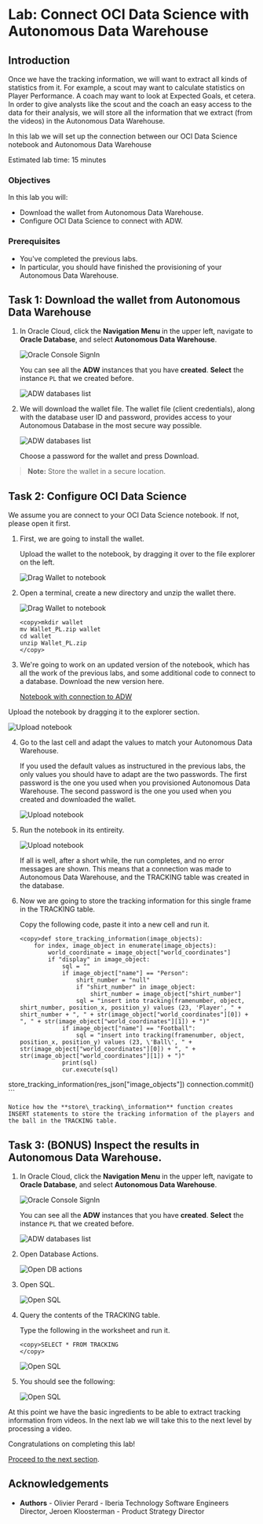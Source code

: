 # Lab: Connect OCI Data Science with Autonomous Data Warehouse

## Introduction

Once we have the tracking information, we will want to extract all kinds of statistics from it. For example, a scout may want to calculate statistics on Player Performance. A coach may want to look at Expected Goals, et cetera. In order to give analysts like the scout and the coach an easy access to the data for their analysis, we will store all the information that we extract (from the videos) in the Autonomous Data Warehouse. 

In this lab we will set up the connection between our OCI Data Science notebook and Autonomous Data Warehouse

Estimated lab time: 15 minutes

### Objectives

In this lab you will:
* Download the wallet from Autonomous Data Warehouse.
* Configure OCI Data Science to connect with ADW.

### Prerequisites
* You've completed the previous labs.
* In particular, you should have finished the provisioning of your Autonomous Data Warehouse.

## Task 1: Download the wallet from Autonomous Data Warehouse

1. In Oracle Cloud, click the **Navigation Menu** in the upper left, navigate to **Oracle Database**, and select **Autonomous Data Warehouse**.

	![Oracle Console SignIn](images/adw-menu.png)

    You can see all the **ADW** instances that you have **created**.
    **Select** the instance `PL` that we created before.

    ![ADW databases list](images/select-adw2.png)

2. We will download the wallet file. The wallet file (client credentials), along with the database user ID and password, provides access to your Autonomous Database in the most secure way possible.

    ![ADW databases list](images/download-wallet.png)

    Choose a password for the wallet and press Download.

> **Note:** Store the wallet in a secure location. 

## Task 2: Configure OCI Data Science

We assume you are connect to your OCI Data Science notebook. If not, please open it first.

1. First, we are going to install the wallet. 

   Upload the wallet to the notebook, by dragging it over to the file explorer on the left.

   ![Drag Wallet to notebook](images/drag-wallet.png)

2. Open a terminal, create a new directory and unzip the wallet there.

   ![Drag Wallet to notebook](images/open-terminal.png)

    ```
    <copy>mkdir wallet
    mv Wallet_PL.zip wallet
    cd wallet
    unzip Wallet_PL.zip
    </copy>
    ```

<!--
3. Also, install the Python library "oracledb" to connect with an Oracle database.

    ```
    <copy>pip install oracledb --upgrade
    </copy>
    ```

   ![Install oracledb](images/install-oracledb.png)
-->

3. We're going to work on an updated version of the notebook, which has all the work of the previous labs, and some additional code to connect to a database. Download the new version here.

   [Notebook with connection to ADW](./files/connect_to_adw_starting_point.ipynb.ipynb)

  Upload the notebook by dragging it to the explorer section.

   ![Upload notebook](images/upload-notebook.png)

4. Go to the last cell and adapt the values to match your Autonomous Data Warehouse.

   If you used the default values as instructured in the previous labs, the only values you should have to adapt are the two passwords. The first password is the one you used when you provisioned Autonomous Data Warehouse. The second password is the one you used when you created and downloaded the wallet.

   ![Upload notebook](images/configure-connection.png)

5. Run the notebook in its entireity.

   ![Upload notebook](images/run-entire-notebook.png)

   If all is well, after a short while, the run completes, and no error messages are shown. This means that a connection was made to Autonomous Data Warehouse, and the TRACKING table was created in the database.

6. Now we are going to store the tracking information for this single frame in the TRACKING table.

   Copy the following code, paste it into a new cell and run it.

    ```
    <copy>def store_tracking_information(image_objects):
        for index, image_object in enumerate(image_objects):
            world_coordinate = image_object["world_coordinates"]
            if "display" in image_object:
                sql = ""
                if image_object["name"] == "Person":
                    shirt_number = "null"
                    if "shirt_number" in image_object:
                        shirt_number = image_object["shirt_number"]
                    sql = "insert into tracking(framenumber, object, shirt_number, position_x, position_y) values (23, 'Player', " + shirt_number + ", " + str(image_object["world_coordinates"][0]) + ", " + str(image_object["world_coordinates"][1]) + ")"
                if image_object["name"] == "Football":
                    sql = "insert into tracking(framenumber, object, position_x, position_y) values (23, \'Ball\', " + str(image_object["world_coordinates"][0]) + ", " + str(image_object["world_coordinates"][1]) + ")"
                print(sql)
                cur.execute(sql)
store_tracking_information(res_json["image_objects"])
connection.commit()
    </copy>
    ```

    Notice how the **store\_tracking\_information** function creates INSERT statements to store the tracking information of the players and the ball in the TRACKING table.

## Task 3: (BONUS) Inspect the results in Autonomous Data Warehouse.

1. In Oracle Cloud, click the **Navigation Menu** in the upper left, navigate to **Oracle Database**, and select **Autonomous Data Warehouse**.

	![Oracle Console SignIn](images/adw-menu.png)

    You can see all the **ADW** instances that you have **created**.
    **Select** the instance `PL` that we created before.

    ![ADW databases list](images/select-adw2.png)

2. Open Database Actions.

    ![Open DB actions](images/open-db-actions.png)

3. Open SQL.

    ![Open SQL](images/open-sql.png)

4. Query the contents of the TRACKING table.

   Type the following in the worksheet and run it.
   
    ```
    <copy>SELECT * FROM TRACKING 
    </copy>
    ```

    ![Open SQL](images/select.png)

5. You should see the following:

    ![Open SQL](images/query-result.png)

At this point we have the basic ingredients to be able to extract tracking information from videos. In the next lab we will take this to the next level by processing a video.

Congratulations on completing this lab!

[Proceed to the next section](#next).

## Acknowledgements
* **Authors** - Olivier Perard - Iberia Technology Software Engineers Director, Jeroen Kloosterman - Product Strategy Director
